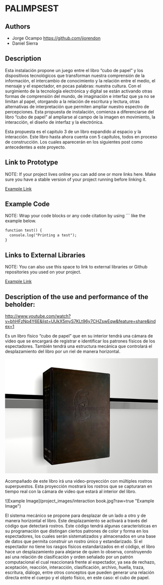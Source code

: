 # PALIMPSEST

## Authors
- Jorge Ocampo https://github.com/jiorendon 
- Daniel Sierra

## Description
Esta instalación propone un juego entre el libro “cubo de papel” y los dispositivos tecnológicos que transforman nuestra comprensión de la información, el intercambio de conocimiento y la relación entre el medio, el mensaje y el espectador, en pocas palabras: nuestra cultura. Con el surgimiento de la tecnología electrónica y digital se están activando otras formas de comprensión del mundo, de imaginación e interfaz que ya no se limitan al papel, otorgando a la relación de escritura y lectura, otras alternativas de interpretación que permiten ampliar nuestro espectro de percepciones. Esta propuesta de instalación, comienza a diferenciarse del libro “cubo de papel” al ampliarse al campo de la imagen en movimiento, la interacción, el diseño de interfaz y la electrónica.  

Esta propuesta es el capitulo 3 de un libro expandido al espacio y la interacción. Este libro hasta ahora cuenta con 5 capítulos, todos en proceso de construcción. Los cuales aparecerán en los siguientes post como antecedentes a este proyecto. 


## Link to Prototype
NOTE: If your project lives online you can add one or more links here. Make sure you have a stable version of your project running before linking it.

[Example Link](http://www.google.com "Example Link")

## Example Code
NOTE: Wrap your code blocks or any code citation by using ``` like the example below.
```
function test() {
  console.log("Printing a test");
}
```
## Links to External Libraries
 NOTE: You can also use this space to link to external libraries or Github repositories you used on your project.

[Example Link](http://www.google.com "Example Link")

## Description of the use and performance of the beholder:

http://www.youtube.com/watch?v=bhHFzNp4Y6E&list=UUkX5myS7KLt96y7CHZswEqw&feature=share&index=1

Es un libro físico “cubo de papel” que en su interior tendrá una cámara de video que se encargará de registrar e identificar los patrones físicos de los espectadores. También tendrá una estructura mecánica que controlará el desplazamiento del libro por un riel de manera horizontal.

![Example Image](project_images/book_jorgeocampo.jpg?raw=true "Example Image")

Acompañado de este libro irá una video-proyección con múltiples rostros superpuestos. Esta proyección mostrará los rostros que se capturaran en tiempo real con la cámara de video que estará al interior del libro. 

![Example Image](project_images/interaction book.jpg?raw=true "Example Image")

El sistema mecánico se propone para desplazar de un lado a otro y de manera horizontal el libro. Este desplazamiento se activará a través del código que detectará rostros. Este código tendrá algunas características en su programación que distingan ciertos patrones de color y forma en los espectadores, los cuales serán sistematizados y almacenados en una base de datos que permita construir un rostro único y estandarizado. Si el espectador no tiene los rasgos físicos estandarizados en el código, el libro hace un desplazamiento para alejarse de quien lo observa, construyendo así una relación de clasificación y orden señalado por un patrón computacional el cual reaccionará frente al espectador, ya sea de rechazo, aceptación, reacción, interacción, clasificación, archivo, huella, traza, escritura, diálogo, entre otros conceptos que pueden generar una relación directa entre el cuerpo y el objeto físico, en este caso: el cubo de papel. 




